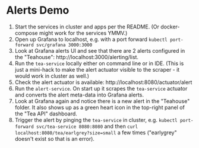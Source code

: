 # Alerts Demo

1. Start the services in cluster and apps per the README. (Or docker-compose might work for the services YMMV.)
2. Open up Grafana to localhost, e.g. with a port forward `kubectl port-forward svc/grafana 3000:3000`
3. Look at Grafana alerts UI and see that there are 2 alerts configured in the "Teahouse": http://localhost:3000/alerting/list.
4. Run the `tea-service` locally either on command line or in IDE. (This is just a mini-hack to make the alert actuator visible to the scraper - it would work in cluster as well.)
5. Check the alert actuator is available: http://localhost:8080/actuator/alert
6. Run the `alert-service`. On start up it scrapes the `tea-service` actuator and converts the alert meta-data into Grafana alerts.
7. Look at Grafana again and notice there is a new alert in the "Teahouse" folder. It also shows up as a green heart icon in the top-right panel of the "Tea API" dashboard.
8. Trigger the alert by pinging the `tea-service` in cluster, e.g. `kubectl port-forward svc/tea-service 8080:8080` and then `curl localhost:8080/tea/earlgrey?size=small` a few times ("earlygrey" doesn't exist so that is an error).